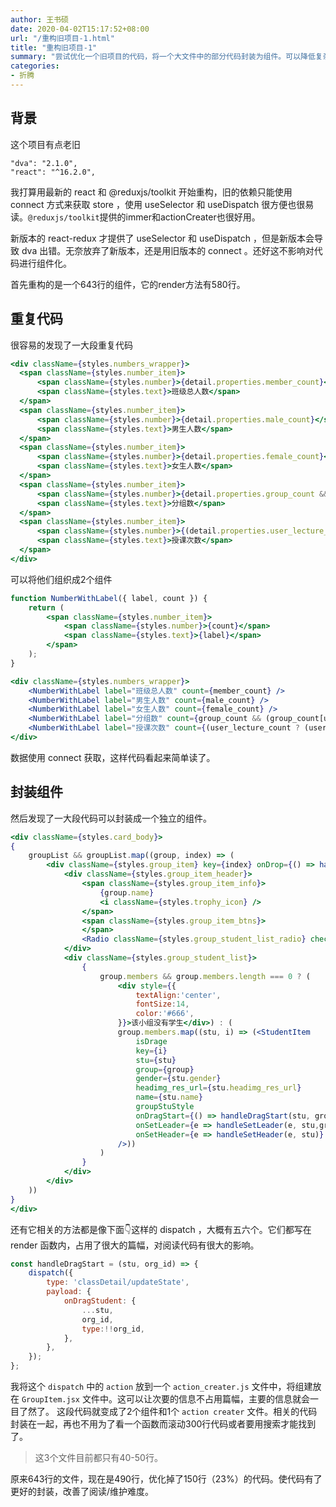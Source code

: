 ```yaml
---
author: 王书硕
date: 2020-04-02T15:17:52+08:00
url: "/重构旧项目-1.html"
title: "重构旧项目-1"
summary: "尝试优化一个旧项目的代码，将一个大文件中的部分代码封装为组件。可以降低复杂度，改善阅读代码的难度。"
categories:
- 折腾
---
```


## 背景
这个项目有点老旧
```
"dva": "2.1.0",
"react": "^16.2.0",
```
我打算用最新的 react 和 @reduxjs/toolkit 开始重构，旧的依赖只能使用 connect 方式来获取 store ，使用 useSelector 和 useDispatch 很方便也很易读。`@reduxjs/toolkit`提供的immer和actionCreater也很好用。

新版本的 react-redux 才提供了 useSelector 和 useDispatch ，但是新版本会导致 dva 出错。无奈放弃了新版本，还是用旧版本的 connect 。还好这不影响对代码进行组件化。

首先重构的是一个643行的组件，它的render方法有580行。

## 重复代码

很容易的发现了一大段重复代码
```jsx
<div className={styles.numbers_wrapper}>
  <span className={styles.number_item}>
      <span className={styles.number}>{detail.properties.member_count}</span>
      <span className={styles.text}>班级总人数</span>
  </span>
  <span className={styles.number_item}>
      <span className={styles.number}>{detail.properties.male_count}</span>
      <span className={styles.text}>男生人数</span>
  </span>
  <span className={styles.number_item}>
      <span className={styles.number}>{detail.properties.female_count}</span>
      <span className={styles.text}>女生人数</span>
  </span>
  <span className={styles.number_item}>
      <span className={styles.number}>{detail.properties.group_count &&( detail.properties.group_count[userDetail.detail.id] || 0)}</span>
      <span className={styles.text}>分组数</span>
  </span>
  <span className={styles.number_item}>
      <span className={styles.number}>{(detail.properties.user_lecture_count ? (detail.properties.user_lecture_count[userDetail.detail.id] || 0) : 0)}</span>
      <span className={styles.text}>授课次数</span>
  </span>
</div>
```
可以将他们组织成2个组件
```jsx
function NumberWithLabel({ label, count }) {
    return (
        <span className={styles.number_item}>
            <span className={styles.number}>{count}</span>
            <span className={styles.text}>{label}</span>
        </span>
    );
}
```
```jsx
<div className={styles.numbers_wrapper}>
    <NumberWithLabel label="班级总人数" count={member_count} />
    <NumberWithLabel label="男生人数" count={male_count} />
    <NumberWithLabel label="女生人数" count={female_count} />
    <NumberWithLabel label="分组数" count={group_count && (group_count[userId] || 0)} />
    <NumberWithLabel label="授课次数" count={(user_lecture_count ? (user_lecture_count[userId] || 0) : 0)} />
</div>
```
数据使用 connect 获取，这样代码看起来简单读了。

## 封装组件
然后发现了一大段代码可以封装成一个独立的组件。
```jsx
<div className={styles.card_body}>
{
    groupList && groupList.map((group, index) => (
        <div className={styles.group_item} key={index} onDrop={() => handleStudentDrop(group)} onDragOver={handleStudentDragOver}                                                >
            <div className={styles.group_item_header}>
                <span className={styles.group_item_info}>
                    {group.name}
                    <i className={styles.trophy_icon} />
                </span>
                <span className={styles.group_item_btns}>
                </span>
                <Radio className={styles.group_student_list_radio} checked={group.id === curGroup} onClick={() => selectCurGroup(group.id)} />
            </div>
            <div className={styles.group_student_list}>
                {
                    group.members && group.members.length === 0 ? (
                        <div style={{
                            textAlign:'center',
                            fontSize:14,
                            color:'#666',
                        }}>该小组没有学生</div>) : (
                        group.members.map((stu, i) => (<StudentItem
                            isDrage
                            key={i}
                            stu={stu}
                            group={group}
                            gender={stu.gender}
                            headimg_res_url={stu.headimg_res_url}
                            name={stu.name}
                            groupStuStyle
                            onDragStart={() => handleDragStart(stu, group.id)}
                            onSetLeader={e => handleSetLeader(e, stu,group)}
                            onSetHeader={e => handleSetHeader(e, stu)}
                        />))
                    )
                }
            </div>
        </div>
    ))
}
</div>
```
还有它相关的方法都是像下面👇这样的 dispatch ，大概有五六个。它们都写在 render 函数内，占用了很大的篇幅，对阅读代码有很大的影响。
```js
const handleDragStart = (stu, org_id) => {
    dispatch({
        type: 'classDetail/updateState',
        payload: {
            onDragStudent: {
                ...stu,
                org_id,
                type:!!org_id,
            },
        },
    });
};
```
我将这个 `dispatch` 中的 `action` 放到一个 `action_creater.js` 文件中，将组建放在 `GroupItem.jsx` 文件中。这可以让次要的信息不占用篇幅，主要的信息就会一目了然了。
这段代码就变成了2个组件和1个 `action creater` 文件。相关的代码封装在一起，再也不用为了看一个函数而滚动300行代码或者要用搜索才能找到了。
> 这3个文件目前都只有40-50行。

原来643行的文件，现在是490行，优化掉了150行（23%）的代码。使代码有了更好的封装，改善了阅读/维护难度。


